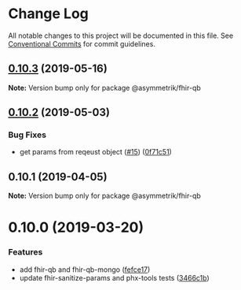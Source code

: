# Change Log

All notable changes to this project will be documented in this file.
See [Conventional Commits](https://conventionalcommits.org) for commit guidelines.

## [0.10.3](https://github.com/Asymmetrik/phx-tools/compare/@asymmetrik/fhir-qb@0.10.2...@asymmetrik/fhir-qb@0.10.3) (2019-05-16)

**Note:** Version bump only for package @asymmetrik/fhir-qb





## [0.10.2](https://github.com/Asymmetrik/phx-tools/compare/@asymmetrik/fhir-qb@0.10.1...@asymmetrik/fhir-qb@0.10.2) (2019-05-03)


### Bug Fixes

* get params from reqeust object ([#15](https://github.com/Asymmetrik/phx-tools/issues/15)) ([0f71c51](https://github.com/Asymmetrik/phx-tools/commit/0f71c51))





## 0.10.1 (2019-04-05)

**Note:** Version bump only for package @asymmetrik/fhir-qb





# 0.10.0 (2019-03-20)


### Features

* add fhir-qb and fhir-qb-mongo ([fefce17](https://github.com/Asymmetrik/phx-tools/commit/fefce17))
* update fhir-sanitize-params and phx-tools tests ([3466c1b](https://github.com/Asymmetrik/phx-tools/commit/3466c1b))

